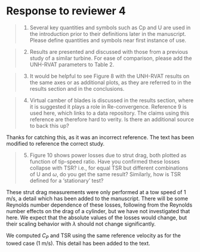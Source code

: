 # Response to reviewer 4

>1. Several key quantities and symbols such as Cp and U are used in the introduction prior to their definitions later in the manuscript. Please define quantities and symbols near first instance of use.



>2. Results are presented and discussed with those from a previous study of a similar turbine. For ease of comparison, please add the UNH-RVAT parameters to Table 2.



>3. It would be helpful to see Figure 8 with the UNH-RVAT results on the same axes or as additional plots, as they are referred to in the results section and in the conclusions.



>4. Virtual camber of blades is discussed in the results section, where it is suggested it plays a role in Re-convergence. Reference 9 is used here, which links to a data repository. The claims using this reference are therefore hard to verity. Is there an additional source to back this up?

Thanks for catching this, as it was an incorrect reference. The text has been
modified to reference the correct study.

>5. Figure 10 shows power losses due to strut drag, both plotted as function of tip-speed ratio. Have you confirmed these losses collapse with TSR? i.e., for equal TSR but different combinations of U and $\omega$, do you get the same result? Similarly, how is TSR defined for a ‘stationary’ test?

These strut drag measurements were only performed at a tow speed of 1 m/s, a
detail which has been added to the manuscript. There will be some Reynolds
number dependence of these losses, following from the Reynolds number effects on
the drag of a cylinder, but we have not investigated that here. We expect that
the absolute values of the losses would change, but their scaling behavior with
$\lambda$ should not change significantly.

We computed $C_P$ and TSR using the same reference velocity as for the towed
case (1 m/s). This detail has been added to the text.
